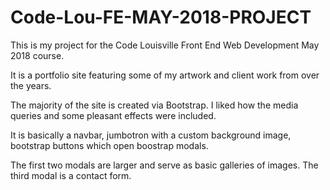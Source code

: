 # Code-Lou-FE-MAY-2018-PROJECT
This is my project for the Code Louisville Front End Web Development May 2018 course.

It is a portfolio site featuring some of my artwork and client work from over the years. 

The majority of the site is created via Bootstrap. I liked how the media queries and some pleasant effects were included. 

It is basically a navbar, jumbotron with a custom background image, bootstrap buttons which open boostrap modals. 

The first two modals are larger and serve as basic galleries of images. The third modal is a contact form. 
